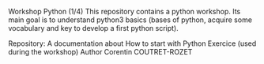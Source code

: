 Workshop Python (1/4)
This repository contains a python workshop. Its main goal is to understand python3 basics (bases of python, acquire some vocabulary and key to develop a first python script).

Repository:
A documentation about How to start with Python
Exercice (used during the workshop)
Author Corentin COUTRET-ROZET
